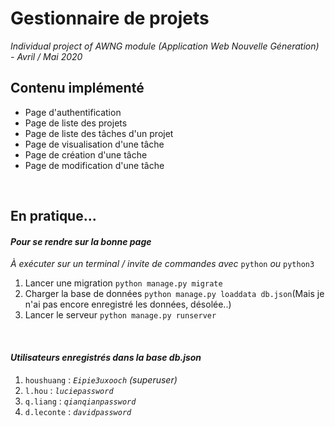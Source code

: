 # Gestionnaire de projets

*Individual project of AWNG module (Application Web Nouvelle Géneration) - Avril / Mai 2020*

## Contenu implémenté
- Page d'authentification
- Page de liste des projets
- Page de liste des tâches d'un projet
- Page de visualisation d'une tâche
- Page de création d'une tâche
- Page de modification d'une tâche

<br>

## En pratique...
#### *Pour se rendre sur la bonne page*
*À exécuter sur un terminal / invite de commandes avec* `python` *ou* `python3`
1. Lancer une migration `python manage.py migrate`  
2. Charger la base de données `python manage.py loaddata db.json`(Mais je n'ai pas encore enregistré les données, désolée..)
3. Lancer le serveur `python manage.py runserver` 

<br>

#### *Utilisateurs enregistrés dans la base db.json*
1. `houshuang` : *`Eipie3uxooch`* *(superuser)*  
2. `l.hou` : *`luciepassword`*
3. `q.liang` : *`qianqianpassword`*
4. `d.leconte` : *`davidpassword`*
